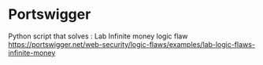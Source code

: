 # Portswigger
Python script that solves : Lab Infinite money logic flaw
  https://portswigger.net/web-security/logic-flaws/examples/lab-logic-flaws-infinite-money
